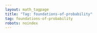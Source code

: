 ```yaml
---
layout: math_tagpage
title: "Tag: foundations-of-probability"
tag: foundations-of-probability
robots: noindex
---
```

